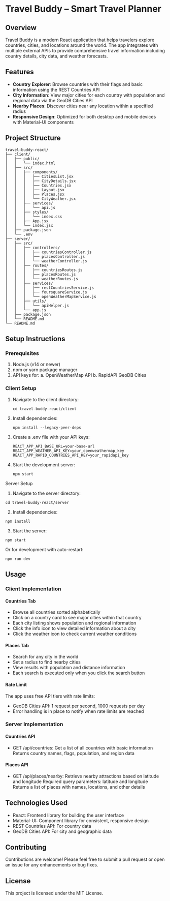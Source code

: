 # Travel Buddy – Smart Travel Planner

## Overview
Travel Buddy is a modern React application that helps travelers explore countries, cities, and locations around the world. The app integrates with multiple external APIs to provide comprehensive travel information including country details, city data, and weather forecasts.

## Features
- **Country Explorer**: Browse countries with their flags and basic information using the REST Countries API
- **City Information**: View major cities for each country with population and regional data via the GeoDB Cities API
- **Nearby Places**: Discover cities near any location within a specified radius
- **Responsive Design**: Optimized for both desktop and mobile devices with Material-UI components

## Project Structure
```
travel-buddy-react/
├── client/
│   ├── public/
│   │   └── index.html
│   ├── src/
│   │   ├── components/
│   │   │   ├── CitiesList.jsx
│   │   │   ├── CityDetails.jsx
│   │   │   ├── Countries.jsx
│   │   │   ├── Layout.jsx
│   │   │   ├── Places.jsx
│   │   │   └── CityWeather.jsx
│   │   ├── services/
│   │   │   └── api.js
│   │   ├── styles/
│   │   │   └── index.css
│   │   ├── App.jsx
│   │   └── index.jsx
│   ├── package.json
│   └── .env
├── server/
│   ├── src/
│   │   ├── controllers/
│   │   │   ├── countriesController.js
│   │   │   ├── placesController.js
│   │   │   └── weatherController.js
│   │   ├── routes/
│   │   │   ├── countriesRoutes.js
│   │   │   ├── placesRoutes.js
│   │   │   └── weatherRoutes.js
│   │   ├── services/
│   │   │   ├── restCountriesService.js
│   │   │   ├── foursquareService.js
│   │   │   └── openWeatherMapService.js
│   │   ├── utils/
│   │   │   └── apiHelper.js
│   │   └── app.js
│   ├── package.json
│   └── README.md
└── README.md
```

## Setup Instructions

### Prerequisites
1. Node.js (v14 or newer)
2. npm or yarn package manager
3. API keys for:
   a. OpenWeatherMap API
   b. RapidAPI GeoDB Cities

### Client Setup
1. Navigate to the client directory:
   ```
   cd travel-buddy-react/client
   ```
2. Install dependencies:
   ```
   npm install --legacy-peer-deps
   ```
3. Create a .env file with your API keys:
   ```
   REACT_APP_API_BASE_URL=your-base-url
   REACT_APP_WEATHER_API_KEY=your_openweathermap_key
   REACT_APP_RAPID_COUNTRIES_API_KEY=your_rapidapi_key
   ```
3. Start the development server:
   ```
   npm start
   ```

Server Setup
1. Navigate to the server directory:
```
cd travel-buddy-react/server
```
2. Install dependencies:
```
npm install
```
3. Start the server:
```
npm start
```
Or for development with auto-restart:
```
npm run dev
```

## Usage

### Client Implementation
#### Countries Tab
- Browse all countries sorted alphabetically
- Click on a country card to see major cities within that country
- Each city listing shows population and regional information
- Click the info icon to view detailed information about a city
- Click the weather icon to check current weather conditions

#### Places Tab
- Search for any city in the world
- Set a radius to find nearby cities
- View results with population and distance information
- Each search is executed only when you click the search button

#### Rate Limit
The app uses free API tiers with rate limits:
- GeoDB Cities API: 1 request per second, 1000 requests per day
- Error handling is in place to notify when rate limits are reached

### Server Implementation
#### Countries API
- GET /api/countries: Get a list of all countries with basic information
Returns country names, flags, population, and region data

#### Places API
- GET /api/places/nearby: Retrieve nearby attractions based on latitude and longitude
Required query parameters: latitude and longitude
Returns a list of places with names, locations, and other details

## Technologies Used
- React: Frontend library for building the user interface
- Material-UI: Component library for consistent, responsive design
- REST Countries API: For country data
- GeoDB Cities API: For city and geographic data

## Contributing
Contributions are welcome! Please feel free to submit a pull request or open an issue for any enhancements or bug fixes.

## License
This project is licensed under the MIT License.